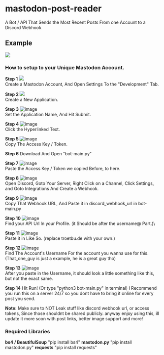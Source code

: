 # mastodon-post-reader
A Bot / API That Sends the Most Recent Posts From one Account to a Discord Webhook
## Example
<img src="https://media.discordapp.net/attachments/1180803359129747507/1195849693473816586/image.png?ex=65b57cd0&is=65a307d0&hm=bd3ec84ff18560c433008b9205ad0cd9f97a3a7ed828f8c7e5b3087d1b556df3&=&format=webp&quality=lossless">

### How to setup to your Unique Mastodon Account.

**Step 1**
<img src="https://github.com/dot-wuid/mastodon-post-reader/assets/125801210/0fa87975-ca25-4365-aa78-81d28f9d7442">
<br>
Create a Mastodon Account, And Open Settings To the "Development" Tab.

**Step 2**
<img src="https://github.com/dot-wuid/mastodon-post-reader/assets/125801210/650e2b56-5bf9-4161-a17f-67a59c333b70">
<br>
Create a New Application.

**Step 3**
![image](https://github.com/dot-wuid/mastodon-post-reader/assets/125801210/c75f1121-1a4d-4f0b-b350-d7db280c6f00)
<br>
Set the Application Name, And Hit Submit.

**Step 4**
![image](https://github.com/dot-wuid/mastodon-post-reader/assets/125801210/0e06bc5f-71ec-4987-a397-367d6e740456)
<br>
Click the Hyperlinked Text.

**Step 5**
![image](https://github.com/dot-wuid/mastodon-post-reader/assets/125801210/2206df39-3225-4249-8edf-3aba2c27d94b)
<br>
Copy The Access Key / Token.

**Step 6**
Download And Open "bot-main.py"

**Step 7**
![image](https://github.com/dot-wuid/mastodon-post-reader/assets/125801210/8eb88911-a453-43e3-8aab-413a4bdaa760)
<br>
Paste the Access Key / Token we copied Before, to here.

**Step 8**
![image](https://github.com/dot-wuid/mastodon-post-reader/assets/125801210/b1eba64b-b87e-4b9b-a256-b4b5b2d33ae6)
<br>
Open Discord, Goto Your Server, Right Click on a Channel, Click Settings, and Goto Integrations And Create a Webhook.

**Step 9**
![image](https://github.com/dot-wuid/mastodon-post-reader/assets/125801210/a4219c15-e245-464f-adcb-95e278f3a0c1)
<br>
Copy That Webhook URL, And Paste it in discord_webhook_url in bot-main.py

**Step 10**
![image](https://github.com/dot-wuid/mastodon-post-reader/assets/125801210/6f739f63-f73b-4938-8ba7-324ab107ea02)
<br>
Find your API Url In your Profile. (it Should be after the username@ Part.)\

**Step 11**
![image](https://github.com/dot-wuid/mastodon-post-reader/assets/125801210/9ac716a3-bcb6-4821-91b4-d2a228c649aa)
<br>
Paste it in Like So. (replace troetbu.de with your own.)

**Step 12**
![image](https://github.com/dot-wuid/mastodon-post-reader/assets/125801210/d21ef9e1-fb86-4e9f-bb2a-534cad5d532d)
<br>
Find The Account's Username For the account you wanna use for this. (That_one_guy is just a example, he is a great guy tho)

**Step 13**
![image](https://github.com/dot-wuid/mastodon-post-reader/assets/125801210/a31c4109-51de-4617-9bb5-e7eff6275d5f)
<br>
After you paste in the Username, it should look a little something like this, but not the exact same.

**Step 14**
Hit Run! (Or type "python3 bot-main.py" in terminal) I Recommend you run this on a server 24/7 so you dont have to bring it online for every post you send.

**Note:** 
Make sure to NOT Leak stuff like discord webhook url, or access tokens, Since those shouldnt be shared publicly.
anyway enjoy using this, ill update it more soon with post links, better image support and more!

### Required Libraries
**bs4 / BeautifulSoup** "pip install bs4"
**mastodon.py** "pip install mastodon.py"
**requests** "pip install requests"






